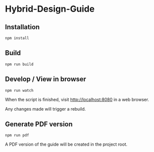 # Hybrid-Design-Guide

## Installation

`npm install`

## Build

`npm run build`

## Develop / View in browser

`npm run watch`

When the script is finished, visit
[http://localhost:8080](http://localhost:8080) in a web browser.

Any changes made will trigger a rebuild.

## Generate PDF version

`npm run pdf`

A PDF version of the guide will be created in the project root.
